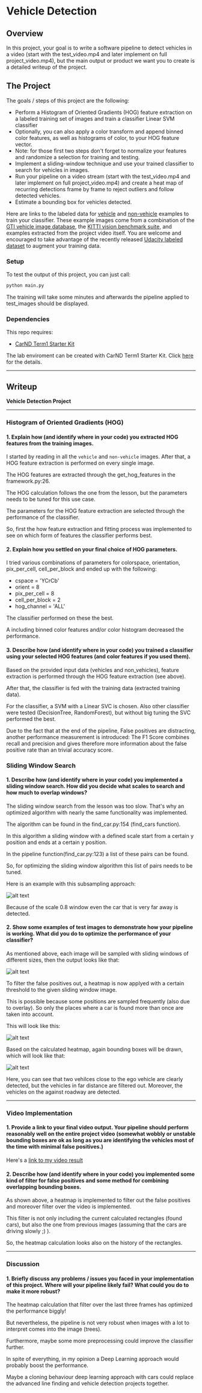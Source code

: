 # Vehicle Detection

Overview
---
In this project, your goal is to write a software pipeline to detect vehicles in a video (start with the test_video.mp4 and later implement on full project_video.mp4), but the main output or product we want you to create is a detailed writeup of the project.  


The Project
---

The goals / steps of this project are the following:

* Perform a Histogram of Oriented Gradients (HOG) feature extraction on a labeled training set of images and train a classifier Linear SVM classifier
* Optionally, you can also apply a color transform and append binned color features, as well as histograms of color, to your HOG feature vector. 
* Note: for those first two steps don't forget to normalize your features and randomize a selection for training and testing.
* Implement a sliding-window technique and use your trained classifier to search for vehicles in images.
* Run your pipeline on a video stream (start with the test_video.mp4 and later implement on full project_video.mp4) and create a heat map of recurring detections frame by frame to reject outliers and follow detected vehicles.
* Estimate a bounding box for vehicles detected.

Here are links to the labeled data for [vehicle](https://s3.amazonaws.com/udacity-sdc/Vehicle_Tracking/vehicles.zip) and [non-vehicle](https://s3.amazonaws.com/udacity-sdc/Vehicle_Tracking/non-vehicles.zip) examples to train your classifier.  These example images come from a combination of the [GTI vehicle image database](http://www.gti.ssr.upm.es/data/Vehicle_database.html), the [KITTI vision benchmark suite](http://www.cvlibs.net/datasets/kitti/), and examples extracted from the project video itself.   You are welcome and encouraged to take advantage of the recently released [Udacity labeled dataset](https://github.com/udacity/self-driving-car/tree/master/annotations) to augment your training data.  

### Setup

To test the output of this project, you can just call:

```sh
python main.py
``` 

The training will take some minutes and afterwards the pipeline applied to test_images should be displayed.

### Dependencies
This repo requires:

* [CarND Term1 Starter Kit](https://github.com/udacity/CarND-Term1-Starter-Kit)

The lab enviroment can be created with CarND Term1 Starter Kit. Click [here](https://github.com/udacity/CarND-Term1-Starter-Kit/blob/master/README.md) for the details.

---

Writeup
---

**Vehicle Detection Project**

---

### Histogram of Oriented Gradients (HOG)

#### 1. Explain how (and identify where in your code) you extracted HOG features from the training images.

I started by reading in all the `vehicle` and `non-vehicle` images. After that, a HOG feature extraction is performed on every single image.

The HOG features are extracted through the get_hog_features in the framework.py:26.

The HOG calculation follows the one from the lesson, but the parameters needs to be tuned for this use case.

The parameters for the HOG feature extraction are selected through the performance of the classifier.

So, first the how feature extraction and fitting process was implemented to see on which form of features the classifier performs best.

#### 2. Explain how you settled on your final choice of HOG parameters.

I tried various combinations of parameters for colorspace, orientation, pix_per_cell, cell_per_block and ended up with the following:
* cspace = 'YCrCb'
* orient = 8
* pix_per_cell = 8
* cell_per_block = 2
* hog_channel = 'ALL'

The classifier performed on these the best.

A including binned color features and/or color histogram decreased the performance.

#### 3. Describe how (and identify where in your code) you trained a classifier using your selected HOG features (and color features if you used them).

Based on the provided input data (vehicles and non_vehicles), feature extraction is performed through the HOG feature extraction (see above).

After that, the classifier is fed with the training data (extracted training data). 

For the classifier, a SVM with a Linear SVC is chosen. Also other classifier were tested (DecisionTree, RandomForest), but without big tuning the SVC performed the best.

Due to the fact that at the end of the pipeline, False positives are distracting, another performance measurement is introduced:
The F1 Score combines recall and precision and gives therefore more information about the false positive rate than an trivial accuracy score. 


### Sliding Window Search

#### 1. Describe how (and identify where in your code) you implemented a sliding window search.  How did you decide what scales to search and how much to overlap windows?

The sliding window search from the lesson was too slow. That's why an optimized algorithm with nearly the same functionality was implemented.

The algorithm can be found in the find_car.py:154 (find_cars function).

In this algorithm a sliding window with a defined scale start from a certain y position and ends at a certain y position.

In the pipeline function(find_car.py:123) a list of these pairs can be found.

So, for optimizing the sliding window algorithm this list of pairs needs to be tuned. 

Here is an example with this subsampling approach:

![alt text](doc/subsampling.png)

Because of the scale 0.8 window even the car that is very far away is detected.

#### 2. Show some examples of test images to demonstrate how your pipeline is working.  What did you do to optimize the performance of your classifier?

As mentioned above, each image will be sampled with sliding windows of different sizes, then the output looks like that:

![alt text](doc/sliding_window.png)

To filter the false positives out, a heatmap is now applyed with a certain threshold to the given sliding window image.

This is possible because some positions are sampled frequently (also due to overlay). So only the places where a car is found more than once are taken into account.  

This will look like this:

![alt text](doc/heatmap.png)

Based on the calculated heatmap, again bounding boxes will be drawn, which will look like that:


![alt text](doc/final_output.png)

Here, you can see that two vehilces close to the ego vehicle are clearly detected, but the vehicles in far distance are filtered out.
Moreover, the vehicles on the against roadway are detected.

---

### Video Implementation

#### 1. Provide a link to your final video output.  Your pipeline should perform reasonably well on the entire project video (somewhat wobbly or unstable bounding boxes are ok as long as you are identifying the vehicles most of the time with minimal false positives.)
Here's a [link to my video result](doc/project_video_out.mp4)


#### 2. Describe how (and identify where in your code) you implemented some kind of filter for false positives and some method for combining overlapping bounding boxes.

As shown above, a heatmap is implemented to filter out the false positives and moreover filter over the video is implemented.

This filter is not only including the current calculated rectangles (found cars), but also the one from previous images (assuming that the cars are driving slowly ;) ).

So, the heatmap calculation looks also on the history of the rectangles. 

---

### Discussion

#### 1. Briefly discuss any problems / issues you faced in your implementation of this project.  Where will your pipeline likely fail?  What could you do to make it more robust?

The heatmap calculation that filter over the last three frames has optimized the performance biggly!

But nevertheless, the pipeline is not very robust when images with a lot to interpret comes into the image (trees).

Furthermore, maybe some more preprocessing could improve the classifier further.

In spite of everything, in my opinion a Deep Learning approach would probably boost the performance.

Maybe a cloning behaviour deep learning approach with cars could replace the advanced line finding and vehicle detection projects together.